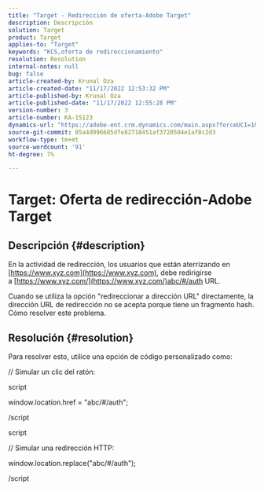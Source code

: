 ```yaml
---
title: "Target - Redirección de oferta-Adobe Target"
description: Descripción
solution: Target
product: Target
applies-to: "Target"
keywords: "KCS,oferta de redireccionamiento"
resolution: Resolution
internal-notes: null
bug: false
article-created-by: Krunal Oza
article-created-date: "11/17/2022 12:53:32 PM"
article-published-by: Krunal Oza
article-published-date: "11/17/2022 12:55:28 PM"
version-number: 3
article-number: KA-15123
dynamics-url: "https://adobe-ent.crm.dynamics.com/main.aspx?forceUCI=1&pagetype=entityrecord&etn=knowledgearticle&id=14fe94d6-7666-ed11-9561-6045bd006149"
source-git-commit: 85a4d996685dfe82718451af3720504e1af8c2d3
workflow-type: tm+mt
source-wordcount: '91'
ht-degree: 7%

---
```


# Target: Oferta de redirección-Adobe Target

## Descripción {#description}


En la actividad de redirección, los usuarios que están aterrizando en [https://www.xyz.com](https://www.xyz.com), debe redirigirse a [https://www.xyz.com/](https://www.xyz.com/)abc/#/auth URL.

Cuando se utiliza la opción &quot;redireccionar a dirección URL&quot; directamente, la dirección URL de redirección no se acepta porque tiene un fragmento hash. Cómo resolver este problema.


## Resolución {#resolution}


Para resolver esto, utilice una opción de código personalizado como:



// Simular un clic del ratón:

script

window.location.href = &quot;abc/#/auth&quot;;

/script

script



// Simular una redirección HTTP:

window.location.replace(&quot;abc/#/auth&quot;);

/script
